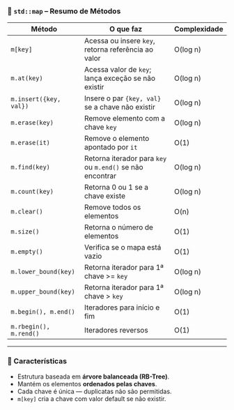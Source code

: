 ### 🧾 `std::map` – Resumo de Métodos

| Método                          | O que faz                                                   | Complexidade     |
|--------------------------------|--------------------------------------------------------------|------------------|
| `m[key]`                        | Acessa ou insere `key`, retorna referência ao valor         | O(log n)         |
| `m.at(key)`                    | Acessa valor de `key`; lança exceção se não existir         | O(log n)         |
| `m.insert({key, val})`        | Insere o par `{key, val}` se a chave não existir            | O(log n)         |
| `m.erase(key)`                | Remove elemento com a chave `key`                           | O(log n)         |
| `m.erase(it)`                 | Remove o elemento apontado por `it`                         | O(1)             |
| `m.find(key)`                 | Retorna iterador para `key` ou `m.end()` se não encontrar   | O(log n)         |
| `m.count(key)`                | Retorna 0 ou 1 se a chave existe                            | O(log n)         |
| `m.clear()`                   | Remove todos os elementos                                   | O(n)             |
| `m.size()`                    | Retorna o número de elementos                               | O(1)             |
| `m.empty()`                   | Verifica se o mapa está vazio                               | O(1)             |
| `m.lower_bound(key)`         | Retorna iterador para 1ª chave >= `key`                     | O(log n)         |
| `m.upper_bound(key)`         | Retorna iterador para 1ª chave > `key`                      | O(log n)         |
| `m.begin(), m.end()`         | Iteradores para início e fim                                | O(1)             |
| `m.rbegin(), m.rend()`       | Iteradores reversos                                         | O(1)             |

---

### 📌 Características

- Estrutura baseada em **árvore balanceada (RB-Tree)**.
- Mantém os elementos **ordenados pelas chaves**.
- Cada chave é única — duplicatas não são permitidas.
- `m[key]` cria a chave com valor default se não existir.

